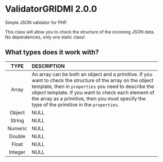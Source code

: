 # ValidatorGRIDMI 2.0.0
 Simple JSON validator for PHP.

 This class will allow you to check the structure of the incoming JSON data. No dependencies, only one static class!

## What types does it work with?
  |TYPE|DESCRIPTION|
  |:-:|:-|
  |Array|An array can be both an object and a primitive. If you want to check the structure of the array on the object template, then in `properties` you need to describe the object template. If you want to check each element of the array as a primitive, then you must specify the type of the primitive in the `properties`.|
  |Object|NULL|
  |String|NULL|
  |Numeric|NULL|
  |Double|NULL|
  |Float|NULL|
  |Integer|NULL|

